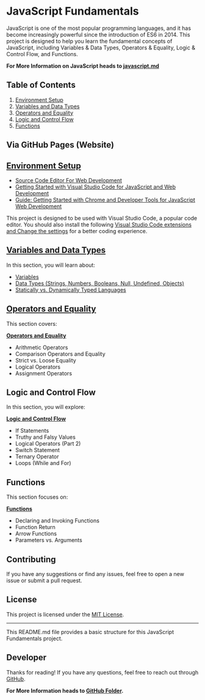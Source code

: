 # JavaScript Fundamentals

JavaScript is one of the most popular programming languages, and it has become increasingly powerful since the introduction of ES6 in 2014. This project is designed to help you learn the fundamental concepts of JavaScript, including Variables & Data Types, Operators & Equality, Logic & Control Flow, and Functions.

**For More Information on JavaScript heads to [javascript.md](javascript.md)**

## Table of Contents

1. [Environment Setup](/01-Introduction/README.md)
2. [Variables and Data Types](/02-VariablesAndDataTypes/README.md)
3. [Operators and Equality](Markdown%20Files/OperatorsAndEqualityREADME.md)
4. [Logic and Control Flow](/04-LogicAndControlFlow/README.md)
5. [Functions](/05-Functions/README.md)

## Via GitHub Pages (Website)

## [Environment Setup](./01-Introduction/README.md)

- [Source Code Editor For Web Development](./01-Introduction/SourceCodeEditorForWebDevelopment.md)
- [Getting Started with Visual Studio Code for JavaScript and Web Development](./01-Introduction/VisualStudioCodeSetup.md)
- [Guide: Getting Started with Chrome and Developer Tools for JavaScript Web Development](./01-Introduction/WebBrowserForWebDevelopment.md)

This project is designed to be used with Visual Studio Code, a popular code editor. You should also install the following [Visual Studio Code extensions and Change the settings](https://github.com/GunaPalanivel/vs-code-settings) for a better coding experience.

## [Variables and Data Types](./02-VariablesAndDataTypes/README.md)

In this section, you will learn about:

- [Variables](./02-VariablesAndDataTypes/01-Variables/Variables.md)
- [Data Types (Strings, Numbers, Booleans, Null, Undefined, Objects)](./02-VariablesAndDataTypes/02-DataTypes/DataTypes.md)
- [Statically vs. Dynamically Typed Languages](./02-VariablesAndDataTypes/02-DataTypes/DataTypes.md)

## [Operators and Equality](/03-OperatorsAndEquality/README.md)

This section covers:

**[Operators and Equality](/Markdown%20Files/OperatorsAndEqualityREADME.md)**

- Arithmetic Operators
- Comparison Operators and Equality
- Strict vs. Loose Equality
- Logical Operators
- Assignment Operators

## Logic and Control Flow

In this section, you will explore:

**[Logic and Control Flow](./04-LogicAndControlFlow/LogicAndControlFlow.md)**

- If Statements
- Truthy and Falsy Values
- Logical Operators (Part 2)
- Switch Statement
- Ternary Operator
- Loops (While and For)

## Functions

This section focuses on:

**[Functions](./05-Functions/Functions.md)**

- Declaring and Invoking Functions
- Function Return
- Arrow Functions
- Parameters vs. Arguments

## Contributing

If you have any suggestions or find any issues, feel free to open a new issue or submit a pull request.

## License

This project is licensed under the [MIT License](LICENSE).

---

This README.md file provides a basic structure for this JavaScript Fundamentals project.

## Developer

Thanks for reading! If you have any questions, feel free to reach out through [GitHub](https://github.com/GunaPalanivel/Modern-JavaScript-Fundamentals/issues).

**For More Information heads to [GitHub Folder](https://github.com/GunaPalanivel/Modern-JavaScript-Fundamentals.git).**
